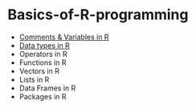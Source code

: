 # Basics-of-R-programming

* [Comments & Variables in R](https://github.com/kaushalpowar/Basics-of-R-programming/blob/bf8236faba63b1b69718bdcd36395e33172b8ed6/comments-variables-in-r.ipynb)
* [Data types in R](https://github.com/kaushalpowar/Basics-of-R-programming/blob/5fc60a10aa2ef3387502bbbcc15afc385baf4369/data-types-in-r.ipynb)
* Operators in R
* Functions in R
* Vectors in R
* Lists in R
* Data Frames in R
* Packages in R
